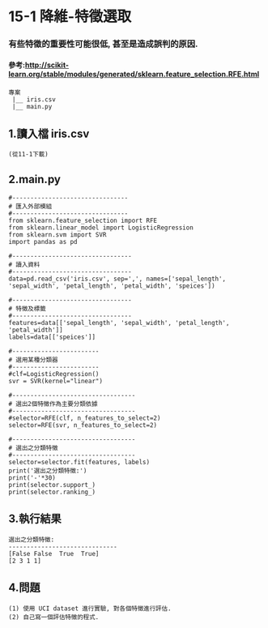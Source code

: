 # 15-1 降維-特徵選取


### 有些特徵的重要性可能很低, 甚至是造成誤判的原因.

#### 參考:http://scikit-learn.org/stable/modules/generated/sklearn.feature_selection.RFE.html


```
專案
 |__ iris.csv
 |__ main.py
```



## 1.讀入檔 iris.csv
```
(從11-1下載)
```




## 2.main.py
```
#--------------------------------
# 匯入外部模組
#--------------------------------
from sklearn.feature_selection import RFE
from sklearn.linear_model import LogisticRegression
from sklearn.svm import SVR
import pandas as pd

#---------------------------------
# 讀入資料
#---------------------------------
data=pd.read_csv('iris.csv', sep=',', names=['sepal_length', 'sepal_width', 'petal_length', 'petal_width', 'speices'])

#---------------------------------
# 特徵及標籤
#---------------------------------
features=data[['sepal_length', 'sepal_width', 'petal_length', 'petal_width']]
labels=data[['speices']]

#------------------------
# 選用某種分類器
#------------------------
#clf=LogisticRegression()
svr = SVR(kernel="linear")

#----------------------------------
# 選出2個特徵作為主要分類依據
#----------------------------------
#selector=RFE(clf, n_features_to_select=2)
selector=RFE(svr, n_features_to_select=2)

#----------------------------------
# 選出之分類特徵
#----------------------------------
selector=selector.fit(features, labels)
print('選出之分類特徵:')
print('-'*30)
print(selector.support_)
print(selector.ranking_)
```




## 3.執行結果
```
選出之分類特徵:
------------------------------
[False False  True  True]
[2 3 1 1]
```



## 4.問題
```
(1) 使用 UCI dataset 進行實驗, 對各個特徵進行評估.
(2) 自己寫一個評估特徵的程式.
```
